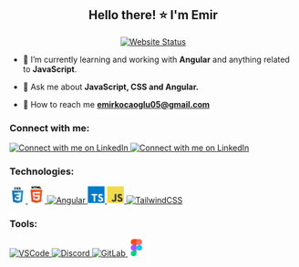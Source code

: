 <h2 align="center">Hello there! ⭐ I'm Emir</h2>

<p align="center">
    <a href="https://www.bilalemirkocaoglu.com/" target="_blank">
        <img src="https://img.shields.io/badge/Website-Up-brightgreen?style=flat-square" style=flat&label=www.bilalemirkocaoglu.com" alt="Website Status">
    </a>
</p>

- 👾 I’m currently learning and working with **Angular** and anything related to **JavaScript**.

- 💬  Ask me about **JavaScript, CSS and Angular.**

- 📧  How to reach me **[emirkocaoglu05@gmail.com](mailto:emirkocaoglu05@gmail.com)**

<h3 align="left">Connect with me:</h3>
<p align="left">
<!-- Light Mode -->
<a href="https://www.linkedin.com/in/bilal-emir-kocao%C4%9Flu-375622238/#gh-light-mode-only" target="_blank">
<img src="https://img.shields.io/badge/LinkedIn-3572A5?style=for-the-badge&logo=linkedin&logoColor=white#gh-light-mode-only" alt="Connect with me on LinkedIn">
</a>
<!-- Dark Mode -->
<a href="https://www.linkedin.com/in/bilal-emir-kocao%C4%9Flu-375622238/#gh-dark-mode-only">
<img src="https://img.shields.io/badge/LinkedIn-ffffff?style=for-the-badge&logo=linkedin&logoColor=0690FA#gh-dark-mode-only" alt="Connect with me on LinkedIn">
</a>
</p>

<h3 align="left">Technologies:</h3>
<p align="left">
<a href="https://www.w3schools.com/css/" target="_blank" rel="noopener"> <img src="https://raw.githubusercontent.com/devicons/devicon/master/icons/css3/css3-original-wordmark.svg" alt="CSS3" width="28" height="28"/> </a>
<a href="https://www.w3.org/html/" target="_blank" rel="noopener"> <img src="https://raw.githubusercontent.com/devicons/devicon/master/icons/html5/html5-original-wordmark.svg" alt="HTML5" width="30" height="30"/> </a>
<a href="https://angular.io/" target="_blank" rel="noopener"> <img src="https://angular.io/assets/images/logos/angular/angular.svg" alt="Angular" width="30" height="30"/> </a>
<a href="https://www.typescriptlang.org/" target="_blank" rel="noopener"> <img src="https://raw.githubusercontent.com/devicons/devicon/master/icons/typescript/typescript-original.svg" alt="TypeScript" width="30" height="30"/> </a>
<a href="https://www.javascript.com/" target="_blank" rel="noopener"> <img src="https://raw.githubusercontent.com/devicons/devicon/master/icons/javascript/javascript-original.svg" alt="JavaScript" width="30" height="30"/> </a>
<a href="https://tailwindcss.com/" target="_blank" rel="noopener"> <img src="https://www.vectorlogo.zone/logos/tailwindcss/tailwindcss-icon.svg" alt="TailwindCSS" width="30" height="30"/> </a>
</p>

<h3 align="left">Tools:</h3>
<p align="left">
<a href="https://code.visualstudio.com/" target="_blank" rel="noopener"> <img src="https://upload.wikimedia.org/wikipedia/commons/thumb/9/9a/Visual_Studio_Code_1.35_icon.svg/1024px-Visual_Studio_Code_1.35_icon.svg.png" alt="VSCode" width="30" height="30"/> </a>
<a href="https://discord.com/" target="_blank" rel="noopener"> <img src="https://cdn4.iconfinder.com/data/icons/logos-and-brands/512/91_Discord_logo_logos-512.png" alt="Discord" width="30" height="30"/> </a> 
<a href="https://www.gitlab.com/" target="_blank" rel="noopener"> <img src="https://about.gitlab.com/images/press/logo/png/gitlab-logo-1-color-black-rgb.png" alt="GitLab" width="30" height="30"/> </a>
<a href="https://www.figma.com/" target="_blank" rel="noopener"> <img src="https://raw.githubusercontent.com/devicons/devicon/1119b9f84c0290e0f0b38982099a2bd027a48bf1/icons/figma/figma-original.svg" alt="Figma" width="30" height="30"/> </a>
</p>
